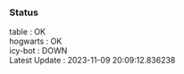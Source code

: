 ### Status


table : OK  
hogwarts : OK  
icy-bot : DOWN  
Latest Update : 2023-11-09 20:09:12.836238
